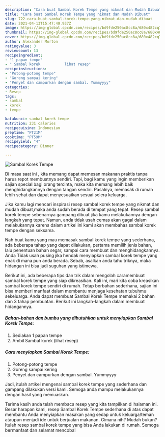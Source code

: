 ```yaml
---
description: "Cara buat Sambal Korek Tempe yang nikmat dan Mudah Dibuat"
title: "Cara buat Sambal Korek Tempe yang nikmat dan Mudah Dibuat"
slug: 722-cara-buat-sambal-korek-tempe-yang-nikmat-dan-mudah-dibuat
date: 2021-04-13T15:47:40.937Z
image: https://img-global.cpcdn.com/recipes/bd9fde250ac8cc8a/680x482cq70/sambal-korek-tempe-foto-resep-utama.jpg
thumbnail: https://img-global.cpcdn.com/recipes/bd9fde250ac8cc8a/680x482cq70/sambal-korek-tempe-foto-resep-utama.jpg
cover: https://img-global.cpcdn.com/recipes/bd9fde250ac8cc8a/680x482cq70/sambal-korek-tempe-foto-resep-utama.jpg
author: Alexander Morton
ratingvalue: 3
reviewcount: 13
recipeingredient:
- "1 papan tempe"
- " Sambal korek           lihat resep"
recipeinstructions:
- "Potong-potong tempe"
- "Goreng sampai kering"
- "Penyet dan campurkan dengan sambal. Yummyyyy"
categories:
- Resep
tags:
- sambal
- korek
- tempe

katakunci: sambal korek tempe 
nutrition: 231 calories
recipecuisine: Indonesian
preptime: "PT21M"
cooktime: "PT59M"
recipeyield: "4"
recipecategory: Dinner

---
```



![Sambal Korek Tempe](https://img-global.cpcdn.com/recipes/bd9fde250ac8cc8a/680x482cq70/sambal-korek-tempe-foto-resep-utama.jpg)

Di masa  saat ini , kita memang dapat memesan makanan praktis tanpa harus repot membuatnya sendiri. Tapi, bagi kamu yang ingin memberikan sajian special bagi orang tercinta, maka kita memang lebih baik menghidangkannya dengan tangan sendiri. Pasalnya, memasak di rumah lebih sehat dan dapat menyesuaikan sesuai selera keluarga.

Jika kamu lagi mencari inspirasi resep sambal korek tempe yang nikmat dan mudah dibuat,maka anda sudah berada di tempat yang tepat. Resep sambal korek tempe  sebenarnya gampang dibuat jika kamu melakukannya dengan langkah yang tepat. Namun, anda tidak usah cemas akan gagal dalam melakukannya 
karena dalam artikel ini kami akan membahas sambal korek tempe dengan seksama.  



Nah buat kamu yang mau memasak sambal korek tempe yang sederhana, ada beberapa tahap yang dapat dilakukan, pertama memilih jenis bahan, lalu penentuan bahan segar, sampai cara membuat dan menghidangkannya. Anda Tidak usah pusing jika hendak menyiapkan sambal korek tempe yang enak di mana pun anda berada. Sebab, asalkan anda  tahu triknya, maka hidangan ini bisa jadi suguhan yang istimewa.

Berikut ini, ada beberapa tips dan trik dalam mengolah caramembuat sambal korek tempe yang siap dikreasikan. Kali ini, mari kita coba kreasikan sambal korek tempe sendiri di rumah. Tetap berbahan sederhana, sajian ini bisa memberi manfaat dalam membantu menjaga kesehatan tubuhmu sekeluarga. Anda dapat membuat Sambal Korek Tempe memakai 2 bahan dan 3 tahap pembuatan. Berikut ini langkah-langkah dalam membuat hidangannya.

<!--inarticleads1-->

##### Bahan-bahan dan bumbu yang dibutuhkan untuk menyiapkan Sambal Korek Tempe:

1. Sediakan 1 papan tempe
1. Ambil  Sambal korek           (lihat resep)




<!--inarticleads2-->

##### Cara menyiapkan Sambal Korek Tempe:

1. Potong-potong tempe
1. Goreng sampai kering
1. Penyet dan campurkan dengan sambal. Yummyyyy




Jadi, itulah artikel mengenai  sambal korek tempe  yang sederhana dan gampang dilakukan versi kami. Semoga anda mampu melakukannya dengan hasil yang memuaskan. 

Terima kasih anda telah membaca resep yang kita tampilkan di halaman ini. Besar harapan kami, resep  Sambal Korek Tempe sederhana di atas dapat membantu Anda menyiapkan masakan yang sedap untuk keluarga/teman ataupun menjadi ide untuk berjualan makanan. Gimana nih? Mudah bukan? Itulah resep sambal korek tempe yang bisa Anda lakukan di rumah. Semoga bermanfaat dan selamat mencoba!

